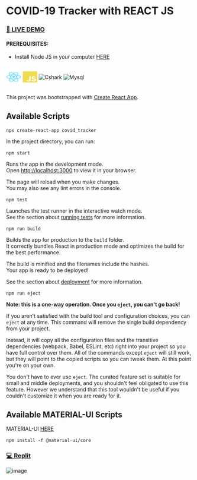 # COVID-19 Tracker with REACT JS
### <a href="https://superlative-bubblegum-58e3d2.netlify.app/" target="_blank">🔴 LIVE DEMO</a>

#### PREREQUISITES:
- Install Node JS in your computer <a href='https://nodejs.org/en/'>HERE</a>

<div style="display: inline_block"><br>
  <img align="center" alt="React" height="30" width="40" src="https://raw.githubusercontent.com/devicons/devicon/master/icons/react/react-original.svg">
  <img align="center" alt="js" height="30" width="40" src="https://raw.githubusercontent.com/devicons/devicon/master/icons/javascript/javascript-plain.svg">
  <img align="center" alt="Cshark" height="30"  src="https://user-images.githubusercontent.com/99184393/178641758-021c77d8-c4b9-4a36-a3da-878f15ae267c.png">
  <img align="center" alt="Mysql" height="30"  src="https://user-images.githubusercontent.com/99184393/178641902-8d89e134-e9a2-4a3b-8fde-6e8802331b80.png">
</div>
<br>

This project was bootstrapped with [Create React App](https://github.com/facebook/create-react-app).

## Available Scripts

```
npx create-react-app covid_tracker
```

In the project directory, you can run:
```
npm start
```

Runs the app in the development mode.\
Open [http://localhost:3000](http://localhost:3000) to view it in your browser.

The page will reload when you make changes.\
You may also see any lint errors in the console.
```
npm test
```

Launches the test runner in the interactive watch mode.\
See the section about [running tests](https://facebook.github.io/create-react-app/docs/running-tests) for more information.
```
npm run build
```

Builds the app for production to the `build` folder.\
It correctly bundles React in production mode and optimizes the build for the best performance.

The build is minified and the filenames include the hashes.\
Your app is ready to be deployed!

See the section about [deployment](https://facebook.github.io/create-react-app/docs/deployment) for more information.
```
npm run eject
```

**Note: this is a one-way operation. Once you `eject`, you can't go back!**

If you aren't satisfied with the build tool and configuration choices, you can `eject` at any time. This command will remove the single build dependency from your project.

Instead, it will copy all the configuration files and the transitive dependencies (webpack, Babel, ESLint, etc) right into your project so you have full control over them. All of the commands except `eject` will still work, but they will point to the copied scripts so you can tweak them. At this point you're on your own.

You don't have to ever use `eject`. The curated feature set is suitable for small and middle deployments, and you shouldn't feel obligated to use this feature. However we understand that this tool wouldn't be useful if you couldn't customize it when you are ready for it.


## Available MATERIAL-UI Scripts
MATERIAL-UI <a href='https://v4.mui.com/'>HERE</a>
```
npm install -f @material-ui/core
```
### <a href="https://replit.com/@SashenHasindu/COVID-19-Tracker?v=1" target="_blank">💻 Replit</a>
![image](https://user-images.githubusercontent.com/99184393/178642318-2d0b4453-ea62-4e0b-b2b7-368c925564ba.png)
